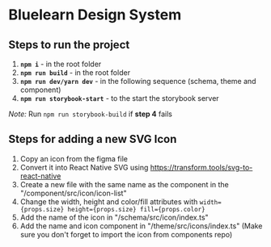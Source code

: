 # Bluelearn Design System

## Steps to run the project
1. **```npm i```** -  in the root folder
2. **```npm run build```** -  in the root folder
3. **```npm run dev/yarn dev```** -  in the following sequence (schema, theme and component) 
4. **```npm run storybook-start```** -  to the start the storybook server

*Note:* Run ```npm run storybook-build``` if **step 4** fails

## Steps for adding a new SVG Icon
 1. Copy an icon from the figma file
 2. Convert it into React Native SVG using https://transform.tools/svg-to-react-native
 3. Create a new file with the same name as the component in the "/component/src/icon/icon-list"
 4. Change the width, height and color/fill attributes with `width={props.size} height={props.size} fill={props.color}`
 5. Add the name of the icon in "/schema/src/icon/index.ts"
 6. Add the name and icon component in "/theme/src/icons/index.ts" (Make sure you don't forget to import the icon from components repo)
